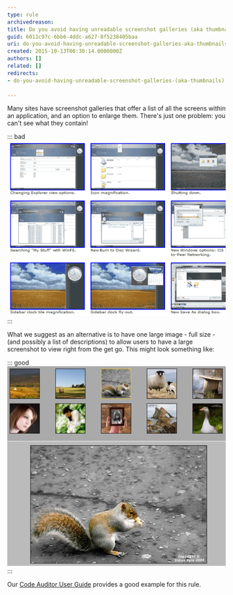 ```yaml
---
type: rule
archivedreason: 
title: Do you avoid having unreadable screenshot galleries (aka thumbnails)?
guid: 6011c97c-6bb6-4ddc-a627-8f5238405baa
uri: do-you-avoid-having-unreadable-screenshot-galleries-aka-thumbnails
created: 2015-10-13T00:30:14.0000000Z
authors: []
related: []
redirects:
- do-you-avoid-having-unreadable-screenshot-galleries-(aka-thumbnails)

---
```


Many sites have screenshot galleries that offer a list of all the screens within an application, and an option to enlarge them. There's just one problem: you can't see what they contain!

<!--endintro-->

::: bad  
![Figure: Bad Example - The contents of the screenshots are difficult to make out](ScreenGalleryBad.gif)  
:::

What we suggest as an alternative is to have one large image - full size - (and possibly a list of descriptions) to allow users to have a large screenshot to view right from the get go. This might look something like:

::: good  
![Figure: Good Example - This is a viable alternative to a typical image gallery.](ScreenGalleryGood.jpg)  
:::

Our [Code Auditor User Guide](https://www.ssw.com.au/ssw/CodeAuditor/UserGuide.aspx) provides a good example for this rule.
